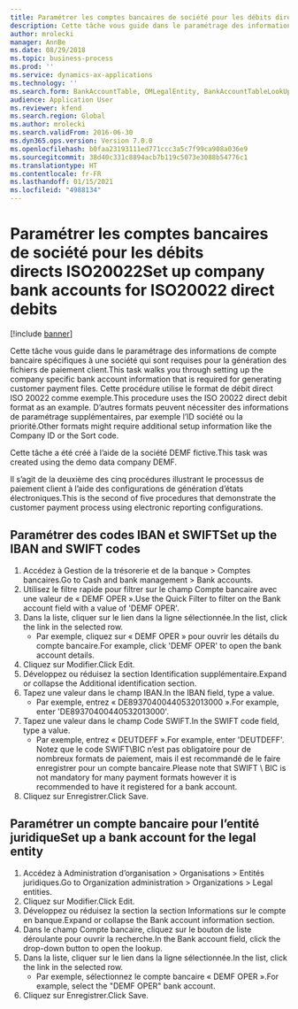 ```yaml
---
title: Paramétrer les comptes bancaires de société pour les débits directs ISO20022
description: Cette tâche vous guide dans le paramétrage des informations de compte bancaire spécifiques à une société qui sont requises pour la génération des fichiers de paiement client.
author: mrolecki
manager: AnnBe
ms.date: 08/29/2018
ms.topic: business-process
ms.prod: ''
ms.service: dynamics-ax-applications
ms.technology: ''
ms.search.form: BankAccountTable, OMLegalEntity, BankAccountTableLookUp
audience: Application User
ms.reviewer: kfend
ms.search.region: Global
ms.author: mrolecki
ms.search.validFrom: 2016-06-30
ms.dyn365.ops.version: Version 7.0.0
ms.openlocfilehash: b0faa23193111ed771ccc3a5c7f99ca908a036e9
ms.sourcegitcommit: 38d40c331c8894acb7b119c5073e3088b54776c1
ms.translationtype: HT
ms.contentlocale: fr-FR
ms.lasthandoff: 01/15/2021
ms.locfileid: "4988134"
---
```

# <a name="set-up-company-bank-accounts-for-iso20022-direct-debits"></a><span data-ttu-id="d8926-103">Paramétrer les comptes bancaires de société pour les débits directs ISO20022</span><span class="sxs-lookup"><span data-stu-id="d8926-103">Set up company bank accounts for ISO20022 direct debits</span></span>

[!include [banner](../../includes/banner.md)]

<span data-ttu-id="d8926-104">Cette tâche vous guide dans le paramétrage des informations de compte bancaire spécifiques à une société qui sont requises pour la génération des fichiers de paiement client.</span><span class="sxs-lookup"><span data-stu-id="d8926-104">This task walks you through setting up the company specific bank account information that is required for generating customer payment files.</span></span> <span data-ttu-id="d8926-105">Cette procédure utilise le format de débit direct ISO 20022 comme exemple.</span><span class="sxs-lookup"><span data-stu-id="d8926-105">This procedure uses the ISO 20022 direct debit format as an example.</span></span> <span data-ttu-id="d8926-106">D’autres formats peuvent nécessiter des informations de paramétrage supplémentaires, par exemple l’ID société ou la priorité.</span><span class="sxs-lookup"><span data-stu-id="d8926-106">Other formats might require additional setup information like the Company ID or the Sort code.</span></span>



<span data-ttu-id="d8926-107">Cette tâche a été créé à l’aide de la société DEMF fictive.</span><span class="sxs-lookup"><span data-stu-id="d8926-107">This task was created using the demo data company DEMF.</span></span>



<span data-ttu-id="d8926-108">Il s’agit de la deuxième des cinq procédures illustrant le processus de paiement client à l’aide des configurations de génération d’états électroniques.</span><span class="sxs-lookup"><span data-stu-id="d8926-108">This is the second of five procedures that demonstrate the customer payment process using electronic reporting configurations.</span></span>


## <a name="set-up-the-iban-and-swift-codes"></a><span data-ttu-id="d8926-109">Paramétrer des codes IBAN et SWIFT</span><span class="sxs-lookup"><span data-stu-id="d8926-109">Set up the IBAN and SWIFT codes</span></span>
1. <span data-ttu-id="d8926-110">Accédez à Gestion de la trésorerie et de la banque > Comptes bancaires.</span><span class="sxs-lookup"><span data-stu-id="d8926-110">Go to Cash and bank management > Bank accounts.</span></span>
2. <span data-ttu-id="d8926-111">Utilisez le filtre rapide pour filtrer sur le champ Compte bancaire avec une valeur de « DEMF OPER ».</span><span class="sxs-lookup"><span data-stu-id="d8926-111">Use the Quick Filter to filter on the Bank account field with a value of 'DEMF OPER'.</span></span>
3. <span data-ttu-id="d8926-112">Dans la liste, cliquer sur le lien dans la ligne sélectionnée.</span><span class="sxs-lookup"><span data-stu-id="d8926-112">In the list, click the link in the selected row.</span></span>
    * <span data-ttu-id="d8926-113">Par exemple, cliquez sur « DEMF OPER » pour ouvrir les détails du compte bancaire.</span><span class="sxs-lookup"><span data-stu-id="d8926-113">For example, click 'DEMF OPER' to open the bank account details.</span></span>  
4. <span data-ttu-id="d8926-114">Cliquez sur Modifier.</span><span class="sxs-lookup"><span data-stu-id="d8926-114">Click Edit.</span></span>
5. <span data-ttu-id="d8926-115">Développez ou réduisez la section Identification supplémentaire.</span><span class="sxs-lookup"><span data-stu-id="d8926-115">Expand or collapse the Additional identification section.</span></span>
6. <span data-ttu-id="d8926-116">Tapez une valeur dans le champ IBAN.</span><span class="sxs-lookup"><span data-stu-id="d8926-116">In the IBAN field, type a value.</span></span>
    * <span data-ttu-id="d8926-117">Par exemple, entrez « DE89370400440532013000 ».</span><span class="sxs-lookup"><span data-stu-id="d8926-117">For example, enter 'DE89370400440532013000'.</span></span>  
7. <span data-ttu-id="d8926-118">Tapez une valeur dans le champ Code SWIFT.</span><span class="sxs-lookup"><span data-stu-id="d8926-118">In the SWIFT code field, type a value.</span></span>
    * <span data-ttu-id="d8926-119">Par exemple, entrez « DEUTDEFF ».</span><span class="sxs-lookup"><span data-stu-id="d8926-119">For example, enter 'DEUTDEFF'.</span></span>    <span data-ttu-id="d8926-120">Notez que le code SWIFT\BIC n’est pas obligatoire pour de nombreux formats de paiement, mais il est recommandé de le faire enregistrer pour un compte bancaire.</span><span class="sxs-lookup"><span data-stu-id="d8926-120">Please note that SWIFT \ BIC is not mandatory for many payment formats however it is recommended to have it registered for a bank account.</span></span>  
8. <span data-ttu-id="d8926-121">Cliquez sur Enregistrer.</span><span class="sxs-lookup"><span data-stu-id="d8926-121">Click Save.</span></span>

## <a name="set-up-a-bank-account-for-the-legal-entity"></a><span data-ttu-id="d8926-122">Paramétrer un compte bancaire pour l’entité juridique</span><span class="sxs-lookup"><span data-stu-id="d8926-122">Set up a bank account for the legal entity</span></span>
1. <span data-ttu-id="d8926-123">Accédez à Administration d’organisation > Organisations > Entités juridiques.</span><span class="sxs-lookup"><span data-stu-id="d8926-123">Go to Organization administration > Organizations > Legal entities.</span></span>
2. <span data-ttu-id="d8926-124">Cliquez sur Modifier.</span><span class="sxs-lookup"><span data-stu-id="d8926-124">Click Edit.</span></span>
3. <span data-ttu-id="d8926-125">Développez ou réduisez la section la section Informations sur le compte en banque.</span><span class="sxs-lookup"><span data-stu-id="d8926-125">Expand or collapse the Bank account information section.</span></span>
4. <span data-ttu-id="d8926-126">Dans le champ Compte bancaire, cliquez sur le bouton de liste déroulante pour ouvrir la recherche.</span><span class="sxs-lookup"><span data-stu-id="d8926-126">In the Bank account field, click the drop-down button to open the lookup.</span></span>
5. <span data-ttu-id="d8926-127">Dans la liste, cliquer sur le lien dans la ligne sélectionnée.</span><span class="sxs-lookup"><span data-stu-id="d8926-127">In the list, click the link in the selected row.</span></span>
    * <span data-ttu-id="d8926-128">Par exemple, sélectionnez le compte bancaire « DEMF OPER ».</span><span class="sxs-lookup"><span data-stu-id="d8926-128">For example, select the "DEMF OPER" bank account.</span></span>  
6. <span data-ttu-id="d8926-129">Cliquez sur Enregistrer.</span><span class="sxs-lookup"><span data-stu-id="d8926-129">Click Save.</span></span>

